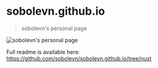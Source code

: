 # sobolevn.github.io

> sobolevn's personal page

![sobolevn's personal page](https://raw.githubusercontent.com/sobolevn/sobolevn.github.io/master/preview.png)

Full readme is available here: https://github.com/sobolevn/sobolevn.github.io/tree/nuxt
